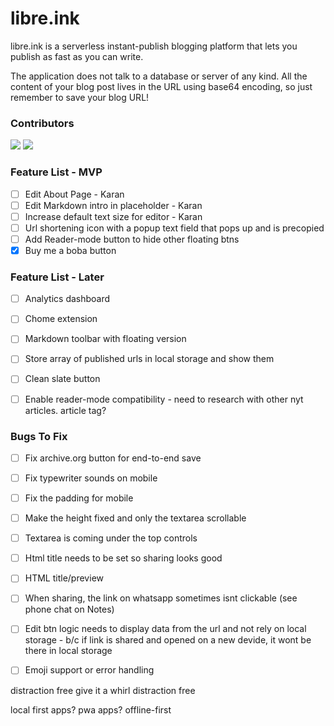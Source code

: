 # libre.ink
libre.ink is a serverless instant-publish blogging platform that lets you publish as fast as you can write.

The application does not talk to a database or server of any kind. All the content of your blog post lives in the URL using base64 encoding, so just remember to save your blog URL!



### Contributors

[![](https://github.com/guptaviha.png?size=50)](https://github.com/guptaviha)
[![](https://github.com/karanrajpal.png?size=50)](https://github.com/karanrajpal)

### Feature List - MVP
 - [ ] Edit About Page - Karan
 - [ ] Edit Markdown intro in placeholder - Karan
 - [ ] Increase default text size for editor - Karan
 - [ ] Url shortening icon with a popup text field that pops up and is precopied
 - [ ] Add Reader-mode button to hide other floating btns
 - [x] Buy me a boba button

### Feature List - Later
 - [ ] Analytics dashboard
 - [ ] Chome extension
 - [ ] Markdown toolbar with floating version
 - [ ] Store array of published urls in local storage and show them
 - [ ] Clean slate button
 - [ ] Enable reader-mode compatibility - need to research with other nyt articles. article tag?


### Bugs To Fix
 - [ ] Fix archive.org button for end-to-end save
 - [ ] Fix typewriter sounds on mobile
 - [ ] Fix the padding for mobile
 - [ ] Make the height fixed and only the textarea scrollable
 - [ ] Textarea is coming under the top controls
 - [ ] Html title needs to be set so sharing looks good
 - [ ] HTML title/preview
 - [ ] When sharing, the link on whatsapp sometimes isnt clickable (see phone chat on Notes)
 - [ ] Edit btn logic needs to display data from the url and not rely on local storage - b/c if link is shared and opened on a new devide, it wont be there in local storage
 - [ ] Emoji support or error handling


distraction free
give it a whirl
distraction free

local first apps?
pwa apps? offline-first